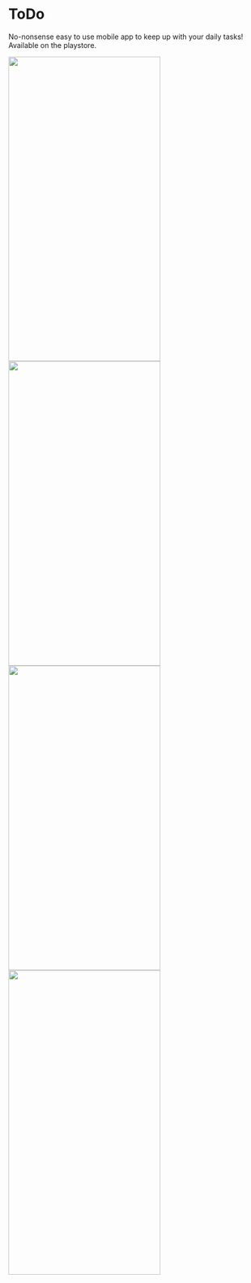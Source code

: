 # ToDo
No-nonsense easy to use mobile app to keep up with your daily tasks! Available on the playstore.

<img src="https://github.com/Woetroer/ToDo/assets/92635454/1c6db892-78d5-460f-a443-95530b6dc382" width="300" height="600">
<img src="https://github.com/Woetroer/ToDo/assets/92635454/4c279642-4898-49f7-86d7-49cad26dd5c" width="300" height="600">
<img src="https://github.com/Woetroer/ToDo/assets/92635454/4be78fdb-7315-4492-8f3e-c5714fd6b02d" width="300" height="600">
<img src="https://github.com/Woetroer/ToDo/assets/92635454/e47885a9-b2e1-45d0-83fa-c0fea1a179dc" width="300" height="600">
